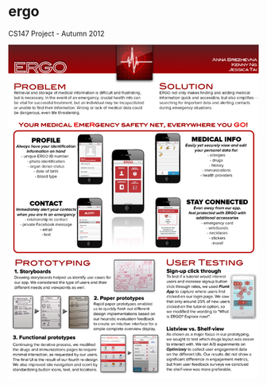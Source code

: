 ergo
====

CS147 Project - Autumn 2012

![ERGO Presentation Poster](
https://raw.githubusercontent.com/kennyng/ergo/master/staticfiles/misc/ergo-poster.png
"Your medical EmeRgency safety net, everywhere you GO!")

